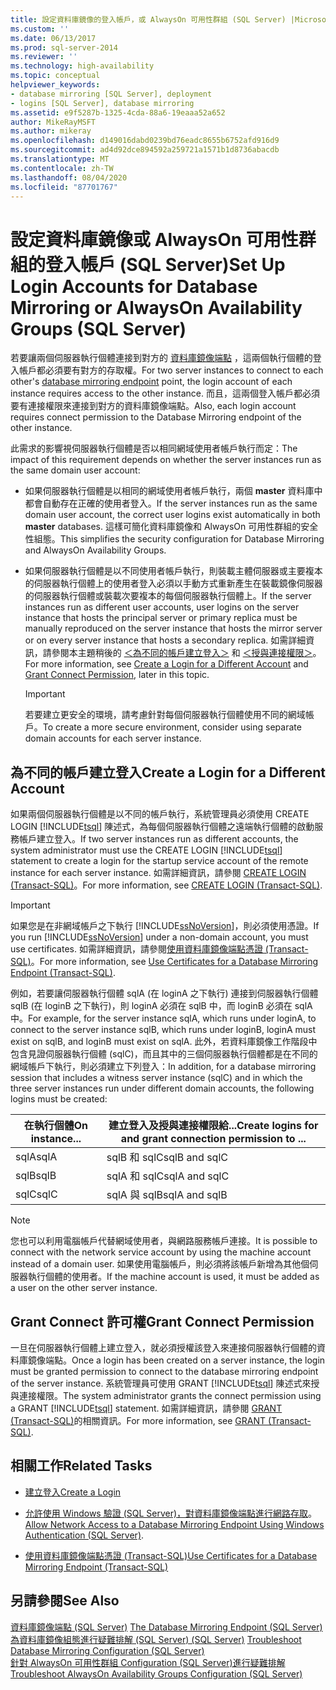 ```yaml
---
title: 設定資料庫鏡像的登入帳戶，或 AlwaysOn 可用性群組 (SQL Server) |Microsoft Docs
ms.custom: ''
ms.date: 06/13/2017
ms.prod: sql-server-2014
ms.reviewer: ''
ms.technology: high-availability
ms.topic: conceptual
helpviewer_keywords:
- database mirroring [SQL Server], deployment
- logins [SQL Server], database mirroring
ms.assetid: e9f5287b-1325-4cda-88a6-19eaaa52a652
author: MikeRayMSFT
ms.author: mikeray
ms.openlocfilehash: d149016dabd0239bd76eadc8655b6752afd916d9
ms.sourcegitcommit: ad4d92dce894592a259721a1571b1d8736abacdb
ms.translationtype: MT
ms.contentlocale: zh-TW
ms.lasthandoff: 08/04/2020
ms.locfileid: "87701767"
---
```

# <a name="set-up-login-accounts-for-database-mirroring-or-alwayson-availability-groups-sql-server"></a><span data-ttu-id="32b98-102">設定資料庫鏡像或 AlwaysOn 可用性群組的登入帳戶 (SQL Server)</span><span class="sxs-lookup"><span data-stu-id="32b98-102">Set Up Login Accounts for Database Mirroring or AlwaysOn Availability Groups (SQL Server)</span></span>
  <span data-ttu-id="32b98-103">若要讓兩個伺服器執行個體連接到對方的 [資料庫鏡像端點](the-database-mirroring-endpoint-sql-server.md) ，這兩個執行個體的登入帳戶都必須要有對方的存取權。</span><span class="sxs-lookup"><span data-stu-id="32b98-103">For two server instances to connect to each other's [database mirroring endpoint](the-database-mirroring-endpoint-sql-server.md) point, the login account of each instance requires access to the other instance.</span></span> <span data-ttu-id="32b98-104">而且，這兩個登入帳戶都必須要有連接權限來連接到對方的資料庫鏡像端點。</span><span class="sxs-lookup"><span data-stu-id="32b98-104">Also, each login account requires connect permission to the Database Mirroring endpoint of the other instance.</span></span>  
  
 <span data-ttu-id="32b98-105">此需求的影響視伺服器執行個體是否以相同網域使用者帳戶執行而定：</span><span class="sxs-lookup"><span data-stu-id="32b98-105">The impact of this requirement depends on whether the server instances run as the same domain user account:</span></span>  
  
-   <span data-ttu-id="32b98-106">如果伺服器執行個體是以相同的網域使用者帳戶執行，兩個 **master** 資料庫中都會自動存在正確的使用者登入。</span><span class="sxs-lookup"><span data-stu-id="32b98-106">If the server instances run as the same domain user account, the correct user logins exist automatically in both **master** databases.</span></span> <span data-ttu-id="32b98-107">這樣可簡化資料庫鏡像和 AlwaysOn 可用性群組的安全性組態。</span><span class="sxs-lookup"><span data-stu-id="32b98-107">This simplifies the security configuration for Database Mirroring and AlwaysOn Availability Groups.</span></span>  
  
-   <span data-ttu-id="32b98-108">如果伺服器執行個體是以不同使用者帳戶執行，則裝載主體伺服器或主要複本的伺服器執行個體上的使用者登入必須以手動方式重新產生在裝載鏡像伺服器的伺服器執行個體或裝載次要複本的每個伺服器執行個體上。</span><span class="sxs-lookup"><span data-stu-id="32b98-108">If the server instances run as different user accounts, user logins on the server instance that hosts the principal server or primary replica must be manually reproduced on the server instance that hosts the mirror server or on every server instance that hosts a secondary replica.</span></span> <span data-ttu-id="32b98-109">如需詳細資訊，請參閱本主題稍後的 [＜為不同的帳戶建立登入＞](#CreateLogin) 和 [＜授與連接權限＞](#GrantConnect)。</span><span class="sxs-lookup"><span data-stu-id="32b98-109">For more information, see [Create a Login for a Different Account](#CreateLogin) and [Grant Connect Permission](#GrantConnect), later in this topic.</span></span>  
  
    > [!IMPORTANT]  
    >  <span data-ttu-id="32b98-110">若要建立更安全的環境，請考慮針對每個伺服器執行個體使用不同的網域帳戶。</span><span class="sxs-lookup"><span data-stu-id="32b98-110">To create a more secure environment, consider using separate domain accounts for each server instance.</span></span>  
  
##  <a name="create-a-login-for-a-different-account"></a><a name="CreateLogin"></a><span data-ttu-id="32b98-111">為不同的帳戶建立登入</span><span class="sxs-lookup"><span data-stu-id="32b98-111">Create a Login for a Different Account</span></span>  
 <span data-ttu-id="32b98-112">如果兩個伺服器執行個體是以不同的帳戶執行，系統管理員必須使用 CREATE LOGIN [!INCLUDE[tsql](../../includes/tsql-md.md)] 陳述式，為每個伺服器執行個體之遠端執行個體的啟動服務帳戶建立登入。</span><span class="sxs-lookup"><span data-stu-id="32b98-112">If two server instances run as different accounts, the system administrator must use the CREATE LOGIN [!INCLUDE[tsql](../../includes/tsql-md.md)] statement to create a login for the startup service account of the remote instance for each server instance.</span></span> <span data-ttu-id="32b98-113">如需詳細資訊，請參閱 [CREATE LOGIN &#40;Transact-SQL&#41;](/sql/t-sql/statements/create-login-transact-sql)。</span><span class="sxs-lookup"><span data-stu-id="32b98-113">For more information, see [CREATE LOGIN &#40;Transact-SQL&#41;](/sql/t-sql/statements/create-login-transact-sql).</span></span>  
  
> [!IMPORTANT]  
>  <span data-ttu-id="32b98-114">如果您是在非網域帳戶之下執行 [!INCLUDE[ssNoVersion](../../includes/ssnoversion-md.md)]，則必須使用憑證。</span><span class="sxs-lookup"><span data-stu-id="32b98-114">If you run [!INCLUDE[ssNoVersion](../../includes/ssnoversion-md.md)] under a non-domain account, you must use certificates.</span></span> <span data-ttu-id="32b98-115">如需詳細資訊，請參閱[使用資料庫鏡像端點憑證 &#40;Transact-SQL&#41;](use-certificates-for-a-database-mirroring-endpoint-transact-sql.md)。</span><span class="sxs-lookup"><span data-stu-id="32b98-115">For more information, see [Use Certificates for a Database Mirroring Endpoint &#40;Transact-SQL&#41;](use-certificates-for-a-database-mirroring-endpoint-transact-sql.md).</span></span>  
  
 <span data-ttu-id="32b98-116">例如，若要讓伺服器執行個體 sqlA (在 loginA 之下執行) 連接到伺服器執行個體 sqlB (在 loginB 之下執行)，則 loginA 必須在 sqlB 中，而 loginB 必須在 sqlA 中。</span><span class="sxs-lookup"><span data-stu-id="32b98-116">For example, for the server instance sqlA, which runs under loginA, to connect to the server instance sqlB, which runs under loginB, loginA must exist on sqlB, and loginB must exist on sqlA.</span></span> <span data-ttu-id="32b98-117">此外，若資料庫鏡像工作階段中包含見證伺服器執行個體 (sqlC)，而且其中的三個伺服器執行個體都是在不同的網域帳戶下執行，則必須建立下列登入：</span><span class="sxs-lookup"><span data-stu-id="32b98-117">In addition, for a database mirroring session that includes a witness server instance (sqlC) and in which the three server instances run under different domain accounts, the following logins must be created:</span></span>  
  
|<span data-ttu-id="32b98-118">在執行個體</span><span class="sxs-lookup"><span data-stu-id="32b98-118">On instance...</span></span>|<span data-ttu-id="32b98-119">建立登入及授與連接權限給...</span><span class="sxs-lookup"><span data-stu-id="32b98-119">Create logins for and grant connection permission to ...</span></span>|  
|--------------------|--------------------------------------------------------------|  
|<span data-ttu-id="32b98-120">sqlA</span><span class="sxs-lookup"><span data-stu-id="32b98-120">sqlA</span></span>|<span data-ttu-id="32b98-121">sqlB 和 sqlC</span><span class="sxs-lookup"><span data-stu-id="32b98-121">sqlB and sqlC</span></span>|  
|<span data-ttu-id="32b98-122">sqlB</span><span class="sxs-lookup"><span data-stu-id="32b98-122">sqlB</span></span>|<span data-ttu-id="32b98-123">sqlA 和 sqlC</span><span class="sxs-lookup"><span data-stu-id="32b98-123">sqlA and sqlC</span></span>|  
|<span data-ttu-id="32b98-124">sqlC</span><span class="sxs-lookup"><span data-stu-id="32b98-124">sqlC</span></span>|<span data-ttu-id="32b98-125">sqlA 與 sqlB</span><span class="sxs-lookup"><span data-stu-id="32b98-125">sqlA and sqlB</span></span>|  
  
> [!NOTE]  
>  <span data-ttu-id="32b98-126">您也可以利用電腦帳戶代替網域使用者，與網路服務帳戶連接。</span><span class="sxs-lookup"><span data-stu-id="32b98-126">It is possible to connect with the network service account by using the machine account instead of a domain user.</span></span> <span data-ttu-id="32b98-127">如果使用電腦帳戶，則必須將該帳戶新增為其他個伺服器執行個體的使用者。</span><span class="sxs-lookup"><span data-stu-id="32b98-127">If the machine account is used, it must be added as a user on the other server instance.</span></span>  
  
##  <a name="grant-connect-permission"></a><a name="GrantConnect"></a><span data-ttu-id="32b98-128">Grant Connect 許可權</span><span class="sxs-lookup"><span data-stu-id="32b98-128">Grant Connect Permission</span></span>  
 <span data-ttu-id="32b98-129">一旦在伺服器執行個體上建立登入，就必須授權該登入來連接伺服器執行個體的資料庫鏡像端點。</span><span class="sxs-lookup"><span data-stu-id="32b98-129">Once a login has been created on a server instance, the login must be granted permission to connect to the database mirroring endpoint of the server instance.</span></span> <span data-ttu-id="32b98-130">系統管理員可使用 GRANT [!INCLUDE[tsql](../../includes/tsql-md.md)] 陳述式來授與連接權限。</span><span class="sxs-lookup"><span data-stu-id="32b98-130">The system administrator grants the connect permission using a GRANT [!INCLUDE[tsql](../../includes/tsql-md.md)] statement.</span></span> <span data-ttu-id="32b98-131">如需詳細資訊，請參閱 [GRANT &#40;Transact-SQL&#41;](/sql/t-sql/statements/grant-transact-sql)的相關資訊。</span><span class="sxs-lookup"><span data-stu-id="32b98-131">For more information, see [GRANT &#40;Transact-SQL&#41;](/sql/t-sql/statements/grant-transact-sql).</span></span>  
  
##  <a name="related-tasks"></a><a name="RelatedTasks"></a> <span data-ttu-id="32b98-132">相關工作</span><span class="sxs-lookup"><span data-stu-id="32b98-132">Related Tasks</span></span>  
  
-   [<span data-ttu-id="32b98-133">建立登入</span><span class="sxs-lookup"><span data-stu-id="32b98-133">Create a Login</span></span>](../../relational-databases/security/authentication-access/create-a-login.md)  
  
-   <span data-ttu-id="32b98-134">[允許使用 Windows 驗證 &#40;SQL Server&#41;，對資料庫鏡像端點進行網路存取](../database-mirroring-allow-network-access-windows-authentication.md)。</span><span class="sxs-lookup"><span data-stu-id="32b98-134">[Allow Network Access to a Database Mirroring Endpoint Using Windows Authentication &#40;SQL Server&#41;](../database-mirroring-allow-network-access-windows-authentication.md).</span></span>  
  
-   [<span data-ttu-id="32b98-135">使用資料庫鏡像端點憑證 &#40;Transact-SQL&#41;</span><span class="sxs-lookup"><span data-stu-id="32b98-135">Use Certificates for a Database Mirroring Endpoint &#40;Transact-SQL&#41;</span></span>](use-certificates-for-a-database-mirroring-endpoint-transact-sql.md)  
  
## <a name="see-also"></a><span data-ttu-id="32b98-136">另請參閱</span><span class="sxs-lookup"><span data-stu-id="32b98-136">See Also</span></span>  
 <span data-ttu-id="32b98-137">[資料庫鏡像端點 &#40;SQL Server&#41;](the-database-mirroring-endpoint-sql-server.md) </span><span class="sxs-lookup"><span data-stu-id="32b98-137">[The Database Mirroring Endpoint &#40;SQL Server&#41;](the-database-mirroring-endpoint-sql-server.md) </span></span>  
 <span data-ttu-id="32b98-138">[為資料庫鏡像組態進行疑難排解 &#40;SQL Server&#41; &#40;SQL Server&#41;](troubleshoot-database-mirroring-configuration-sql-server.md) </span><span class="sxs-lookup"><span data-stu-id="32b98-138">[Troubleshoot Database Mirroring Configuration &#40;SQL Server&#41;](troubleshoot-database-mirroring-configuration-sql-server.md) </span></span>  
 [<span data-ttu-id="32b98-139">針對 AlwaysOn 可用性群組 Configuration &#40;SQL Server&#41;進行疑難排解</span><span class="sxs-lookup"><span data-stu-id="32b98-139">Troubleshoot AlwaysOn Availability Groups Configuration &#40;SQL Server&#41;</span></span>](../availability-groups/windows/troubleshoot-always-on-availability-groups-configuration-sql-server.md)  
  
  
